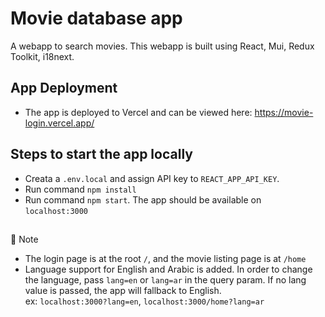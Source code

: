 # Movie database app

A webapp to search movies. This webapp is built using React, Mui, Redux Toolkit, i18next.

## App Deployment
* The app is deployed to Vercel and can be viewed here: https://movie-login.vercel.app/

## Steps to start the app locally

* Creata a `.env.local` and assign API key to `REACT_APP_API_KEY`.
* Run command `npm install`
* Run command `npm start`. The app should be available on `localhost:3000`

##
:pushpin: Note

* The login page is at the root `/`, and the movie listing page is at `/home`
* Language support for English and Arabic is added. In order to change the language, pass `lang=en` or `lang=ar` in the query param. If no lang value is passed, the app will fallback to English.\
ex: `localhost:3000?lang=en`, `localhost:3000/home?lang=ar`

